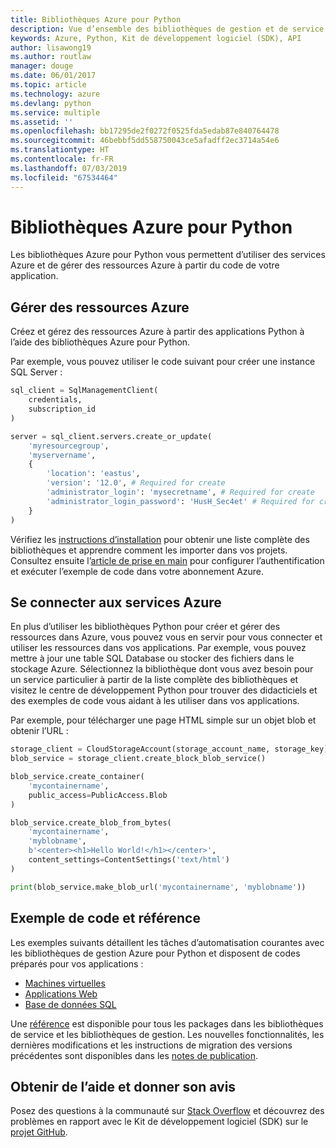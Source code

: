 ```yaml
---
title: Bibliothèques Azure pour Python
description: Vue d’ensemble des bibliothèques de gestion et de service Azure pour Python
keywords: Azure, Python, Kit de développement logiciel (SDK), API
author: lisawong19
ms.author: routlaw
manager: douge
ms.date: 06/01/2017
ms.topic: article
ms.technology: azure
ms.devlang: python
ms.service: multiple
ms.assetid: ''
ms.openlocfilehash: bb17295de2f0272f0525fda5edab87e840764478
ms.sourcegitcommit: 46bebbf5dd558750043ce5afadff2ec3714a54e6
ms.translationtype: HT
ms.contentlocale: fr-FR
ms.lasthandoff: 07/03/2019
ms.locfileid: "67534464"
---
```

# <a name="azure-libraries-for-python"></a>Bibliothèques Azure pour Python

Les bibliothèques Azure pour Python vous permettent d’utiliser des services Azure et de gérer des ressources Azure à partir du code de votre application. 

## <a name="manage-azure-resources"></a>Gérer des ressources Azure

Créez et gérez des ressources Azure à partir des applications Python à l’aide des bibliothèques Azure pour Python.

Par exemple, vous pouvez utiliser le code suivant pour créer une instance SQL Server :

```python
sql_client = SqlManagementClient(
    credentials,
    subscription_id
)

server = sql_client.servers.create_or_update(
    'myresourcegroup',
    'myservername',
    {
        'location': 'eastus',
        'version': '12.0', # Required for create
        'administrator_login': 'mysecretname', # Required for create
        'administrator_login_password': 'HusH_Sec4et' # Required for create
    }
)
```

Vérifiez les [instructions d’installation](python-sdk-azure-install.md) pour obtenir une liste complète des bibliothèques et apprendre comment les importer dans vos projets. Consultez ensuite l’[article de prise en main](python-sdk-azure-get-started.yml) pour configurer l’authentification et exécuter l’exemple de code dans votre abonnement Azure.

## <a name="connect-to-azure-services"></a>Se connecter aux services Azure

En plus d’utiliser les bibliothèques Python pour créer et gérer des ressources dans Azure, vous pouvez vous en servir pour vous connecter et utiliser les ressources dans vos applications. Par exemple, vous pouvez mettre à jour une table SQL Database ou stocker des fichiers dans le stockage Azure. Sélectionnez la bibliothèque dont vous avez besoin pour un service particulier à partir de la liste complète des bibliothèques et visitez le centre de développement Python pour trouver des didacticiels et des exemples de code vous aidant à les utiliser dans vos applications.

Par exemple, pour télécharger une page HTML simple sur un objet blob et obtenir l’URL :

```python
storage_client = CloudStorageAccount(storage_account_name, storage_key)
blob_service = storage_client.create_block_blob_service()

blob_service.create_container(
    'mycontainername',
    public_access=PublicAccess.Blob
)

blob_service.create_blob_from_bytes(
    'mycontainername',
    'myblobname',
    b'<center><h1>Hello World!</h1></center>',
    content_settings=ContentSettings('text/html')
)

print(blob_service.make_blob_url('mycontainername', 'myblobname'))
```

## <a name="sample-code-and-reference"></a>Exemple de code et référence
Les exemples suivants détaillent les tâches d’automatisation courantes avec les bibliothèques de gestion Azure pour Python et disposent de codes préparés pour vos applications :
- [Machines virtuelles](python-sdk-azure-virtual-machine-samples.md)
- [Applications Web](python-sdk-azure-web-apps-samples.md)
- [Base de données SQL](python-sdk-azure-sql-database-samples.md)

Une [référence](/python/api/overview/azure) est disponible pour tous les packages dans les bibliothèques de service et les bibliothèques de gestion. Les nouvelles fonctionnalités, les dernières modifications et les instructions de migration des versions précédentes sont disponibles dans les [notes de publication](python-sdk-azure-release-notes.md). 

## <a name="get-help-and-give-feedback"></a>Obtenir de l’aide et donner son avis

Posez des questions à la communauté sur [Stack Overflow](https://stackoverflow.com/questions/tagged/azure-sdk-python) et découvrez des problèmes en rapport avec le Kit de développement logiciel (SDK) sur le [projet GitHub](https://github.com/Azure/azure-sdk-for-python).
